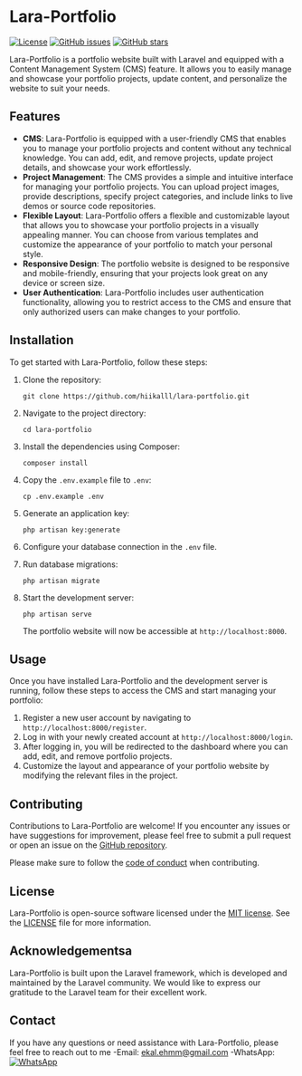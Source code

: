 # Lara-Portfolio

[![License](https://img.shields.io/badge/license-MIT-blue.svg)](https://github.com/hiikalll/lara-portfolio/blob/main/LICENSE)
[![GitHub issues](https://img.shields.io/github/issues/hiikalll/lara-portfolio)](https://github.com/hiikalll/lara-portfolio/issues)
[![GitHub stars](https://img.shields.io/github/stars/hiikalll/lara-portfolio)](https://github.com/hiikalll/lara-portfolio/stargazers)


Lara-Portfolio is a portfolio website built with Laravel and equipped with a Content Management System (CMS) feature. It allows you to easily manage and showcase your portfolio projects, update content, and personalize the website to suit your needs.

## Features

- **CMS**: Lara-Portfolio is equipped with a user-friendly CMS that enables you to manage your portfolio projects and content without any technical knowledge. You can add, edit, and remove projects, update project details, and showcase your work effortlessly.
- **Project Management**: The CMS provides a simple and intuitive interface for managing your portfolio projects. You can upload project images, provide descriptions, specify project categories, and include links to live demos or source code repositories.
- **Flexible Layout**: Lara-Portfolio offers a flexible and customizable layout that allows you to showcase your portfolio projects in a visually appealing manner. You can choose from various templates and customize the appearance of your portfolio to match your personal style.
- **Responsive Design**: The portfolio website is designed to be responsive and mobile-friendly, ensuring that your projects look great on any device or screen size.
- **User Authentication**: Lara-Portfolio includes user authentication functionality, allowing you to restrict access to the CMS and ensure that only authorized users can make changes to your portfolio.

## Installation

To get started with Lara-Portfolio, follow these steps:

1. Clone the repository:

   ```
   git clone https://github.com/hiikalll/lara-portfolio.git
   ```
2. Navigate to the project directory:

   ```
   cd lara-portfolio
   ```
3. Install the dependencies using Composer:

   ```
   composer install
   ```
4. Copy the `.env.example` file to `.env`:

   ```
   cp .env.example .env
   ```
5. Generate an application key:

   ```
   php artisan key:generate
   ```
6. Configure your database connection in the `.env` file.
7. Run database migrations:

   ```
   php artisan migrate
   ```
8. Start the development server:

   ```
   php artisan serve
   ```

   The portfolio website will now be accessible at `http://localhost:8000`.

## Usage

Once you have installed Lara-Portfolio and the development server is running, follow these steps to access the CMS and start managing your portfolio:

1. Register a new user account by navigating to `http://localhost:8000/register`.
2. Log in with your newly created account at `http://localhost:8000/login`.
3. After logging in, you will be redirected to the dashboard where you can add, edit, and remove portfolio projects.
4. Customize the layout and appearance of your portfolio website by modifying the relevant files in the project.

## Contributing

Contributions to Lara-Portfolio are welcome! If you encounter any issues or have suggestions for improvement, please feel free to submit a pull request or open an issue on the [GitHub repository](https://github.com/hiikalll/lara-portfolio).

Please make sure to follow the [code of conduct](https://github.comhiikalll/lara-portfolio/blob/main/CODE_OF_CONDUCT.md) when contributing.

## License

Lara-Portfolio is open-source software licensed under the [MIT license](https://opensource.org/licenses/MIT). See the [LICENSE](https://github.com/hiikalll/lara-portfolio/blob/main/LICENSE) file for more information.

## Acknowledgementsa

Lara-Portfolio is built upon the Laravel framework, which is developed and maintained by the Laravel community. We would like to express our gratitude to the Laravel team for their excellent work.

## Contact

If you have any questions or need assistance with Lara-Portfolio, please feel free to reach out to me
-Email: [ekal.ehmm@gmail.com](mailto:ekal.ehmm@gmail.com)
-WhatsApp: [![WhatsApp](https://img.shields.io/badge/WhatsApp-Chat-green?logo=whatsapp)](https://wa.me/6285959561535)
